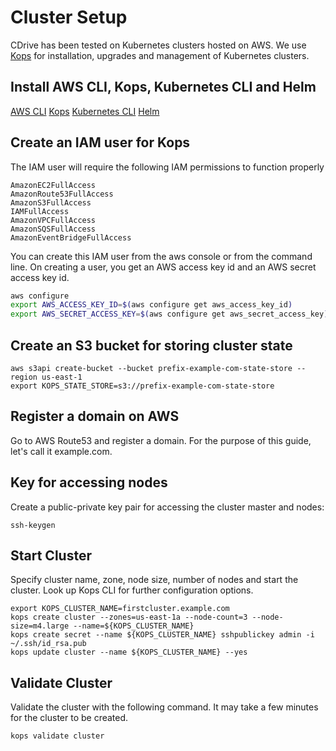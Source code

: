 # Cluster Setup

CDrive has been tested on Kubernetes clusters hosted on AWS. We use [Kops](https://github.com/kubernetes/kops) for 
installation, upgrades and management of Kubernetes clusters.

## Install AWS CLI, Kops, Kubernetes CLI and Helm

[AWS CLI](https://docs.aws.amazon.com/cli/latest/userguide/cli-chap-install.html)
[Kops](https://github.com/kubernetes/kops/blob/master/docs/install.md)
[Kubernetes CLI](https://kubernetes.io/docs/tasks/tools/install-kubectl/)
[Helm](https://helm.sh/docs/intro/install/)

## Create an IAM user for Kops

The IAM user will require the following IAM permissions to function properly

```
AmazonEC2FullAccess
AmazonRoute53FullAccess
AmazonS3FullAccess
IAMFullAccess
AmazonVPCFullAccess
AmazonSQSFullAccess
AmazonEventBridgeFullAccess
```

You can create this IAM user from the aws console or from the command line. On creating a user, you get an AWS access
key id and an AWS secret access key id.

```bash
aws configure
export AWS_ACCESS_KEY_ID=$(aws configure get aws_access_key_id)
export AWS_SECRET_ACCESS_KEY=$(aws configure get aws_secret_access_key)
```

## Create an S3 bucket for storing cluster state

```
aws s3api create-bucket --bucket prefix-example-com-state-store --region us-east-1
export KOPS_STATE_STORE=s3://prefix-example-com-state-store
```

## Register a domain on AWS

Go to AWS Route53 and register a domain. For the purpose of this guide, let's call it example.com.

## Key for accessing nodes

Create a public-private key pair for accessing the cluster master and nodes:

```
ssh-keygen
```

## Start Cluster

Specify cluster name, zone, node size, number of nodes and start the cluster. Look up Kops CLI for further 
configuration options.

```
export KOPS_CLUSTER_NAME=firstcluster.example.com
kops create cluster --zones=us-east-1a --node-count=3 --node-size=m4.large --name=${KOPS_CLUSTER_NAME}
kops create secret --name ${KOPS_CLUSTER_NAME} sshpublickey admin -i ~/.ssh/id_rsa.pub
kops update cluster --name ${KOPS_CLUSTER_NAME} --yes
```

## Validate Cluster

Validate the cluster with the following command. It may take a few minutes for the cluster to be created.

```
kops validate cluster
```
